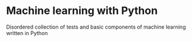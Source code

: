 Machine learning with Python
============================

Disordered collection of tests and basic components of machine learning written in Python